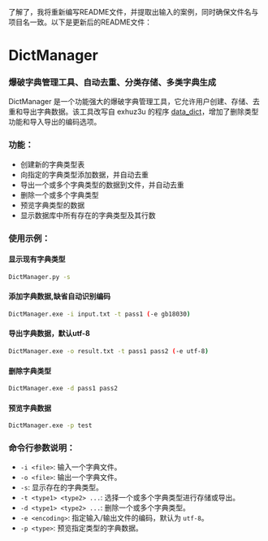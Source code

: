 了解了，我将重新编写README文件，并提取出输入的案例，同时确保文件名与项目名一致。以下是更新后的README文件：

# DictManager

### 爆破字典管理工具、自动去重、分类存储、多类字典生成

DictManager 是一个功能强大的爆破字典管理工具，它允许用户创建、存储、去重和导出字典数据。该工具改写自 exhuz3u 的程序 [data_dict](https://github.com/exhuz3u/data_dict)，增加了删除类型功能和导入导出的编码选项。

### 功能：

- 创建新的字典类型表
- 向指定的字典类型添加数据，并自动去重
- 导出一个或多个字典类型的数据到文件，并自动去重
- 删除一个或多个字典类型
- 预览字典类型的数据
- 显示数据库中所有存在的字典类型及其行数

### 使用示例：

#### 显示现有字典类型
```bash
DictManager.py -s
```

#### 添加字典数据,缺省自动识别编码
```bash
DictManager.exe -i input.txt -t pass1 (-e gb18030)
```

#### 导出字典数据，默认utf-8
```bash
DictManager.exe -o result.txt -t pass1 pass2 (-e utf-8)
```

#### 删除字典类型
```bash
DictManager.exe -d pass1 pass2
```

#### 预览字典数据
```bash
DictManager.exe -p test
```

### 命令行参数说明：

- `-i <file>`: 输入一个字典文件。
- `-o <file>`: 输出一个字典文件。
- `-s`: 显示存在的字典类型。
- `-t <type1> <type2> ...`: 选择一个或多个字典类型进行存储或导出。
- `-d <type1> <type2> ...`: 删除一个或多个字典类型。
- `-e <encoding>`: 指定输入/输出文件的编码，默认为 `utf-8`。
- `-p <type>`: 预览指定类型的字典数据。


